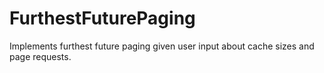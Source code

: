 # FurthestFuturePaging
Implements furthest future paging given user input about cache sizes and page requests.
